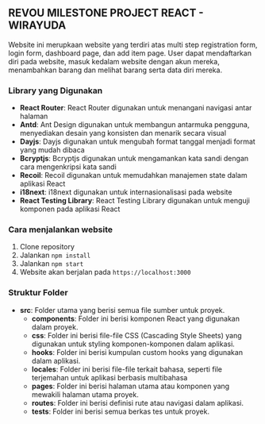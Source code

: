 ## REVOU MILESTONE PROJECT REACT - WIRAYUDA

Website ini merupkaan website yang terdiri atas multi step registration form, login form, dashboard page, dan add item page. User dapat mendaftarkan diri pada website, masuk kedalam website dengan akun mereka, menambahkan barang dan melihat barang serta data diri mereka.

### Library yang Digunakan

- **React Router**: React Router digunakan untuk menangani navigasi antar halaman
- **Antd**: Ant Design digunakan untuk membangun antarmuka pengguna, menyediakan desain yang konsisten dan menarik secara visual
- **Dayjs**: Dayjs digunakan untuk mengubah format tanggal menjadi format yang mudah dibaca
- **Bcryptjs**: Bcryptjs digunakan untuk mengamankan kata sandi dengan cara mengenkripsi kata sandi
- **Recoil**: Recoil digunakan untuk memudahkan manajemen state dalam aplikasi React
- **i18next**: i18next digunakan untuk internasionalisasi pada website
- **React Testing Library**: React Testing Library digunakan untuk menguji komponen pada aplikasi React

### Cara menjalankan website

1. Clone repository
2. Jalankan `npm install`
3. Jalankan `npm start`
4. Website akan berjalan pada `https://localhost:3000`

### Struktur Folder

- **src**: Folder utama yang berisi semua file sumber untuk proyek.
	- **components**: Folder ini berisi komponen React yang digunakan dalam proyek.
	- **css**: Folder ini berisi file-file CSS (Cascading Style Sheets) yang digunakan untuk styling komponen-komponen dalam aplikasi.
	- **hooks**: Folder ini berisi kumpulan custom hooks yang digunakan dalam aplikasi.
	- **locales**: Folder ini berisi file-file terkait bahasa, seperti file terjemahan untuk aplikasi berbasis multibahasa
	- **pages**: Folder ini berisi halaman utama atau komponen yang mewakili halaman utama proyek.
	- **routes**: Folder ini berisi definisi rute atau navigasi dalam aplikasi.
	- **tests**: Folder ini berisi semua berkas tes untuk proyek.
